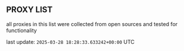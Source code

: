 ## PROXY LIST

all proxies in this list were collected from open sources and tested for functionality

last update: `2025-03-28 18:28:33.633242+00:00` UTC